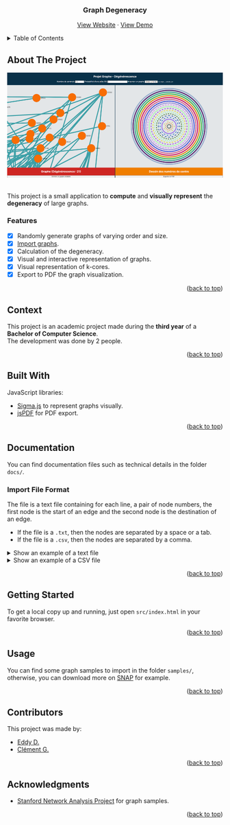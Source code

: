 <div id="top"></div>

<!-- PROJECT LOGO -->
<br />
<div align="center">
  <h3 align="center">Graph Degeneracy</h3>
  <p align="center">
    <a href="https://zoreph22.github.io/graph-degeneracy/">View Website</a> ·
    <a href="https://youtu.be/mjWiRz99-f8">View Demo</a>
  </p>
</div>

<!-- TABLE OF CONTENTS -->
<details>
  <summary>Table of Contents</summary>
  <ol>
    <li><a href="#about-the-project">About The Project</a></li>
    <li><a href="#context">Context</a></li>
    <li><a href="#built-with">Built With</a></li>
    <li><a href="#documentation">Documentation</a></li>
    <li><a href="#getting-started">Getting Started</a></li>
    <li><a href="#usage">Usage</a></li>
    <li><a href="#contributors">Contributors</a></li>
    <li><a href="#acknowledgments">Acknowledgments</a></li>
  </ol>
</details>

<!-- ABOUT THE PROJECT -->
## About The Project

<div align="center">
  <a href="https://akwd22.github.io/graph-degeneracy/"><img src="project-image.png"></a>
</div>
<br />

This project is a small application to **compute** and **visually represent** the **degeneracy** of large graphs.

### Features

- [x] Randomly generate graphs of varying order and size.
- [x] [Import graphs](#usage).
- [x] Calculation of the degeneracy.
- [x] Visual and interactive representation of graphs.
- [x] Visual representation of k-cores.
- [x] Export to PDF the graph visualization.

<p align="right">(<a href="#top">back to top</a>)</p>

<!-- CONTEXT -->
## Context

This project is an academic project made during the **third year** of a **Bachelor of Computer Science**.  
The development was done by 2 people.

<p align="right">(<a href="#top">back to top</a>)</p>

<!-- BUILT WITH -->
## Built With

JavaScript libraries:
- [Sigma.js](https://www.sigmajs.org/) to represent graphs visually.
- [jsPDF](https://parall.ax/products/jspdf) for PDF export.

<p align="right">(<a href="#top">back to top</a>)</p>

<!-- DOCUMENTATION -->
## Documentation

You can find documentation files such as technical details in the folder `docs/`.

### Import File Format

The file is a text file containing for each line, a pair of node numbers, the first node is the start of an edge and the second node is the destination of an edge.
- If the file is a `.txt`, then the nodes are separated by a space or a tab.
- If the file is a `.csv`, then the nodes are separated by a comma.

<details>
  <summary>Show an example of a text file</summary>
  <p>
  
  ```
  # A tree, depth 2.
  1 2
  1 3
  2 1
  2 4
  2 5
  3 1
  3 6
  4 2
  5 2
  6 3
  ```
  
  </p>
</details>

<details>
  <summary>Show an example of a CSV file</summary>
  <p>
  
  ```
  # 3-vertex clique.
  1,2
  2,1
  2,3
  3,1
  3,2
  ```
  
  </p>
</details>

<p align="right">(<a href="#top">back to top</a>)</p>

<!-- GETTING STARTED -->
## Getting Started

To get a local copy up and running, just open `src/index.html` in your favorite browser.

<p align="right">(<a href="#top">back to top</a>)</p>

<!-- USAGE -->
## Usage

You can find some graph samples to import in the folder `samples/`, otherwise, you can download more on [SNAP](http://snap.stanford.edu/data/index.html) for example.

<p align="right">(<a href="#top">back to top</a>)</p>

<!-- Contributors -->
## Contributors

This project was made by:
- [Eddy D.](https://github.com/Akwd22)
- [Clément G.](https://github.com/Zoreph22)

<p align="right">(<a href="#top">back to top</a>)</p>

<!-- ACKNOWLEDGMENTS -->
## Acknowledgments

* [Stanford Network Analysis Project](http://snap.stanford.edu/) for graph samples.

<p align="right">(<a href="#top">back to top</a>)</p>
